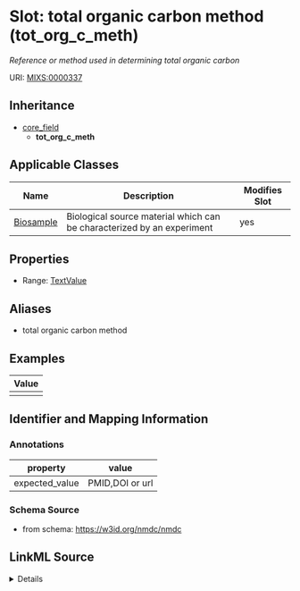 # Slot: total organic carbon method (tot_org_c_meth)


_Reference or method used in determining total organic carbon_



URI: [MIXS:0000337](https://w3id.org/mixs/0000337)




## Inheritance

* [core_field](core_field.md)
    * **tot_org_c_meth**





## Applicable Classes

| Name | Description | Modifies Slot |
| --- | --- | --- |
[Biosample](Biosample.md) | Biological source material which can be characterized by an experiment |  yes  |







## Properties

* Range: [TextValue](TextValue.md)



## Aliases


* total organic carbon method




## Examples

| Value |
| --- |
|  |

## Identifier and Mapping Information





### Annotations

| property | value |
| --- | --- |
| expected_value | PMID,DOI or url || occurrence | 1 |



### Schema Source


* from schema: https://w3id.org/nmdc/nmdc




## LinkML Source

<details>
```yaml
name: tot_org_c_meth
annotations:
  expected_value:
    tag: expected_value
    value: PMID,DOI or url
  occurrence:
    tag: occurrence
    value: '1'
description: Reference or method used in determining total organic carbon
title: total organic carbon method
examples:
- value: ''
from_schema: https://w3id.org/nmdc/nmdc
aliases:
- total organic carbon method
rank: 1000
is_a: core field
string_serialization: '{PMID}|{DOI}|{URL}'
slot_uri: MIXS:0000337
multivalued: false
alias: tot_org_c_meth
domain_of:
- Biosample
range: TextValue

```
</details>